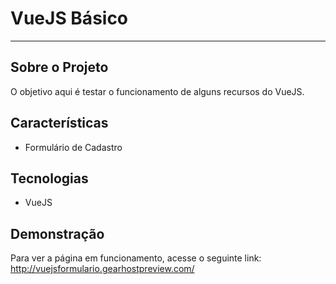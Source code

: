 # VueJS Básico
------------------------

## Sobre o Projeto
O objetivo aqui é testar o funcionamento de alguns recursos do VueJS.

## Características
- Formulário de Cadastro

## Tecnologias
- VueJS

## Demonstração
Para ver a página em funcionamento, acesse o seguinte link: <br>
<a href="http://vuejsformulario.gearhostpreview.com/" target="_blank">http://vuejsformulario.gearhostpreview.com/</a>
